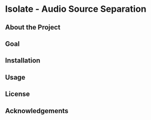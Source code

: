 # Isolate - Audio Source Separation

## About the Project

## Goal

## Installation

## Usage

## License

## Acknowledgements
